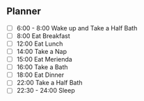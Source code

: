 ## Planner 
- [ ] 6:00 - 8:00  Wake up and Take a Half Bath
- [ ] 8:00 Eat Breakfast
- [ ] 12:00 Eat Lunch
- [ ] 14:00 Take a Nap
- [ ] 15:00  Eat Merienda
- [ ] 16:00 Take a Bath 
- [ ] 18:00 Eat Dinner
- [ ] 22:00 Take a Half Bath
- [ ] 22:30 - 24:00 Sleep
